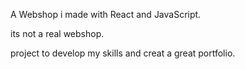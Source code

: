 A Webshop i made with React and JavaScript.

its not a real webshop.

project to develop my skills and creat a great portfolio.
